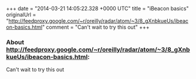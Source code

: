 +++
date = "2014-03-21 14:05:22.328 +0000 UTC"
title = "iBeacon basics"
originalUrl = "http://feedproxy.google.com/~r/oreilly/radar/atom/~3/8_gXnbkueUs/ibeacon-basics.html"
comment = "Can\'t wait to try this out"
+++

### About http://feedproxy.google.com/~r/oreilly/radar/atom/~3/8_gXnbkueUs/ibeacon-basics.html:

Can't wait to try this out
